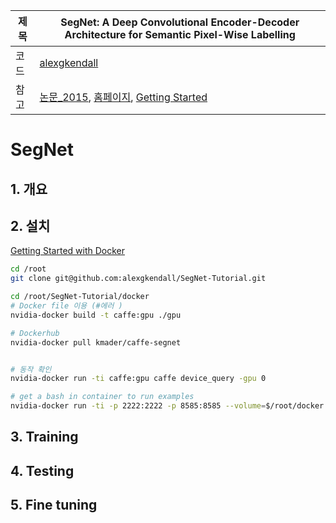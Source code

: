 |제목|SegNet: A Deep Convolutional Encoder-Decoder Architecture for Semantic Pixel-Wise Labelling|
|-|-|
|코드|[alexgkendall](https://github.com/alexgkendall/caffe-segnet)|
|참고|[논문_2015](https://arxiv.org/abs/1511.00561), [홈페이지](http://mi.eng.cam.ac.uk/projects/segnet/), [Getting Started](http://mi.eng.cam.ac.uk/projects/segnet/tutorial.html)|

# SegNet

## 1. 개요 

## 2. 설치 

[Getting Started with Docker](https://github.com/alexgkendall/SegNet-Tutorial)

```bash
cd /root
git clone git@github.com:alexgkendall/SegNet-Tutorial.git

cd /root/SegNet-Tutorial/docker 
# Docker file 이용 (#에러 )
nvidia-docker build -t caffe:gpu ./gpu  

# Dockerhub
nvidia-docker pull kmader/caffe-segnet


# 동작 확인 
nvidia-docker run -ti caffe:gpu caffe device_query -gpu 0

# get a bash in container to run examples
nvidia-docker run -ti -p 2222:2222 -p 8585:8585 --volume=$/root/docker:/root --name 'segnet' caffe:gpu /bin/bash

```




## 3. Training

## 4. Testing 

## 5. Fine tuning  





